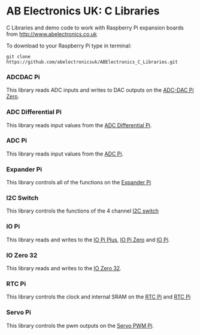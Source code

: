 AB Electronics UK: C Libraries
=====

C Libraries and demo code to work with Raspberry Pi expansion boards from http://www.abelectronics.co.uk

To download to your Raspberry Pi type in terminal:  

```
git clone https://github.com/abelectronicsuk/ABElectronics_C_Libraries.git
```

### ADCDAC Pi
This library reads ADC inputs and writes to DAC outputs on the [ADC-DAC Pi Zero](https://www.abelectronics.co.uk/p/74/adc-dac-pi-zero-raspberry-pi-adc-and-dac-expansion-board "ADC-DAC Pi Zero").

### ADC Differential Pi
This library reads input values from the [ADC Differential Pi](https://www.abelectronics.co.uk/p/65/adc-differential-pi-raspberry-pi-analogue-to-digital-converter "ADC Differential Pi").

### ADC Pi
This library reads input values from the [ADC Pi](https://www.abelectronics.co.uk/p/69/adc-pi-raspberry-pi-analogue-to-digital-converter "ADC Pi").

### Expander Pi
This library controls all of the functions on the [Expander Pi](https://www.abelectronics.co.uk/p/50/expander-pi "Expander Pi")

### I2C Switch  
This library controls the functions of the 4 channel [I2C switch](https://www.abelectronics.co.uk/p/84/i2c-switch "I2C Switch")  

### IO Pi
This library reads and writes to the [IO Pi Plus](https://www.abelectronics.co.uk/p/54/io-pi-plus "IO Pi Plus"), [IO Pi Zero](https://www.abelectronics.co.uk/p/71/io-pi-zero "IO Pi Zero") and [IO Pi](https://www.abelectronics.co.uk/kb/article/1042/io-pi "IO Pi").

### IO Zero 32
This library reads and writes to the [IO Zero 32](https://www.abelectronics.co.uk/p/86/io-zero-32 "IO Zero 32").

### RTC Pi
This library controls the clock and internal SRAM on the [RTC Pi](https://www.abelectronics.co.uk/p/70/rtc-pi "RTC Pi") and [RTC Pi](https://www.abelectronics.co.uk/kb/article/1051/rtc-pi "RTC Pi")

### Servo Pi
This library controls the pwm outputs on the [Servo PWM Pi](https://www.abelectronics.co.uk/p/72/servo-pwm-pi "Servo PWM Pi").
